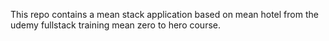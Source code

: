 This repo contains a mean stack application based on mean hotel from the udemy fullstack training mean zero to hero course.

